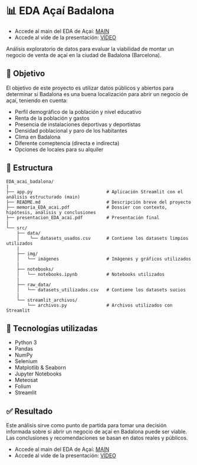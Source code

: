 # 📊 EDA Açaí Badalona

- Accede al main del EDA de Açaí:
[MAIN](https://project-eda.streamlit.app/)
- Accede al víde de la presentación:
[VÍDEO](https://youtu.be/ze_a8Cn3H0o)

Análisis exploratorio de datos para evaluar la viabilidad de montar un negocio de venta de açaí en la ciudad de Badalona (Barcelona).

## 🎯 Objetivo

El objetivo de este proyecto es utilizar datos públicos y abiertos para determinar si Badalona es una buena localización para abrir un negocio de açaí, teniendo en cuenta:

- Perfil demográfico de la población y nivel educativo
- Renta de la población y gastos
- Presencia de instalaciones deportivas y deportistas
- Densidad poblacional y paro de los habitantes
- Clima en Badalona
- Diferente comeptencia (directa e indirecta)
- Opciones de locales para su alquiler

## 📁 Estructura
```
EDA_acai_badalona/
|
├── app.py                            # Aplicación Streamlit con el análisis estructurado (main)
├── README.md                         # Descripción breve del proyecto
├── memoria_EDA_acai.pdf              # Dossier con contexto, hipótesis, análisis y conclusiones
├── presentacion_EDA_acai.pdf         # Presentación final
|
└── src/
    ├── data/
    │    └── datasets_usados.csv      # Contiene los datasets limpios utilizados
    |
    ├── img/
    │   └── imágenes                  # Imágenes y gráficos utilizados
    |
    ├── notebooks/
    │   └── notebooks.ipynb           # Notebooks utilizados
    |
    ├── raw_data/
    │   └── datasets_utilizados.csv   # Contiene los datasets sucios
    |
    └── streamlit_archivos/
        └── archivos.py               # Archivos utilizados con Streamlit
```
        

## 🧰 Tecnologías utilizadas

- Python 3
- Pandas
- NumPy
- Selenium
- Matplotlib & Seaborn
- Jupyter Notebooks
- Meteosat
- Folium
- Streamlit


## ✅ Resultado

Este análisis sirve como punto de partida para tomar una decisión informada sobre si abrir un negocio de açaí en Badalona puede ser viable. Las conclusiones y recomendaciones se basan en datos reales y públicos.

- Accede al main del EDA de Açaí:
[MAIN](https://project-eda.streamlit.app/)
- Accede al víde de la presentación:
[VÍDEO](https://youtu.be/ze_a8Cn3H0o)